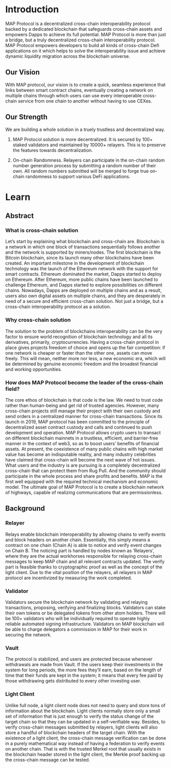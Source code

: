 # Introduction

MAP Protocol is a decentralized cross-chain interoperability protocol backed by a dedicated blockchain that safeguards cross-chain assets and empowers Dapps to achieve its full potential. MAP Protocol is more than just a bridge, but a truly decentralized cross-chain interoperability protocol. MAP Protocol empowers developers to build all kinds of cross-chain Defi applications on it which helps to solve the interoperability issue and achieve dynamic liquidity migration across the blockchain universe.

## Our Vision
With MAP protocol, our vision is to create a quick, seamless experience that links between smart contract chains, eventually creating a network on multiple chains through which users can use every interoperable cross-chain service from one chain to another without having to use CEXes.

## Our Strength

We are building a whole solution in a truely trustless and decentralized way.

1. MAP Protocol solution is more decentralized. It is secured by 100+ staked validators and maintained by 10000+ relayers. This is to preserve the features towards decentralization.

2. On-chain Randomness. Relayers can participate in the on-chain random number generation process by submitting a random number of their own. All random numbers submitted will be merged to forge true on-chain randomness to support various DeFi applications.

# Learn
## Abstract

### What is cross-chain solution
Let’s start by explaining what blockchain and cross-chain are. Blockchain is a network in which one block of transactions sequentially follows another and the network is supported by miners/nodes. The first blockchain is the Bitcoin blockchain, since its launch many other blockchains have been created. An important milestone in the development of blockchain technology was the launch of the Ethereum network with the support for smart contracts. Ethereum dominated the market, Dapps started to deploy on Ethereum. After Ethereum, more public chains have been launched to challenge Ethereum, and Dapps started to explore possibilities on different chains. Nowadays, Dapps are deployed on multiple chains and as a result, users also own digital assets on multiple chains, and they are desperately in need of a secure and efficient cross-chain solution. Not just a bridge, but a cross-chain interoperability protocol as a solution.

###  Why cross-chain solution
The solution to the problem of blockchains interoperability can be the very factor to ensure world recognition of blockchain technology and all its derivatives, primarily, cryptocurrencies. Having a cross-chain protocol in place gives projects freedom of choice and opens up the fair competition: if one network is cheaper or faster than the other one, assets can move freely. This will mean, neither more nor less, a new economic era, which will be determined by genuine economic freedom and the broadest financial and working opportunities.

### How does MAP Protocol become the leader of the cross-chain field?
The core ethos of blockchain is that code is the law. We need to trust code rather than human-being and get rid of trusted agencies. However, many cross-chain projects still manage their project with their own custody and send orders in a centralized manner for cross-chain transactions.
Since its launch in 2019, MAP protocol has been committed to the principle of decentralized asset contract custody and calls and continued to push development and operation.
MAP Protocol allows crypto users to transact on different blockchain mainnets in a trustless, efficient, and barrier-free manner in the context of web3, so as to boost users’ benefits of financial assets. At present, the coexistence of many public chains with high market value has become an indisputable reality, and many industry celebrities have claimed that cross-chain will become the next wave of hot issues. What users and the industry is are pursuing is a completely decentralized cross-chain that can protect them from Rug Pull. And the community should participate in the whole process and share profits and benefits. MAP is the first well equipped with the required technical mechanism and economic model. The ultimate goal of MAP Protocol is to create a blockchain network of highways, capable of realizing communications that are permissionless.

## Background
### Relayer
Relays enable blockchain interoperability by allowing chains to verify events and block headers on another chain. Essentially, this simply means a contract on one chain (Chain A) is able to notice and verify event changes on Chain B. The noticing part is handled by nodes known as ‘Relayers’, where they are the actual workhorses responsible for relaying cross-chain messages to keep MAP chain and all relevant contracts updated. The verify part is feasible thanks to cryptographic proof as well as the concept of the light client. Due to the vital position of the relayers, all relayers in MAP protocol are incentivized by measuring the work completed.
### Validator
Validators secure the blockchain network by validating and relaying transactions, proposing, verifying and finalizing blocks. Validators can stake their own tokens or be delegated tokens from other atom holders. There will be 100+ validators who will be individually required to operate highly reliable automated signing infrastructure. Validators on MAP blockchain will be able to charge delegators a commission in MAP for their work in securing the network.
### Vault
The protocol is stabilized, and users are protected because whenever withdrawals are made from Vault. If the users keep their investments in the system for long periods, the more fees they’ll earn, based on the length of time that their funds are kept in the system; it means that every fee paid by those withdrawing gets distributed to every other investing user.
### Light Client
Unlike full node, a light client node does not need to query and store tons of information about the blockchain. Light clients normally store only a small set of information that is just enough to verify the status change of the target chain so that they can be updated in a self-verifiable way. Besides, to verify cross-chain messages submitted by relayers, light clients will also store a handful of blockchain headers of the target chain. With the existence of a light client, the cross-chain message verification can be done in a purely mathematical way instead of having a federation to verify events on another chain. That is with the trusted Merkel root that usually exists in the blockchain header stored in the light client, the Merkle proof backing up the cross-chain message can be tested.
